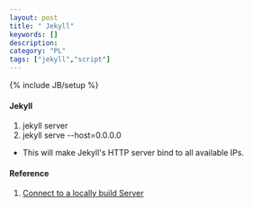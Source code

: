 ```yaml
---
layout: post
title: " Jekyll"
keywords: []
description: 
category: "PL" 
tags: ["jekyll","script"]
---
```

{% include JB/setup %}

#### Jekyll
1. jekyll server 
2. jekyll serve --host=0.0.0.0
- This will make Jekyll's HTTP server bind to all available IPs.


#### Reference
1. [Connect to a locally build Server](https://stackoverflow.com/questions/16608466/connect-to-a-locally-built-jekyll-server-using-mobile-devices-in-the-lan)
